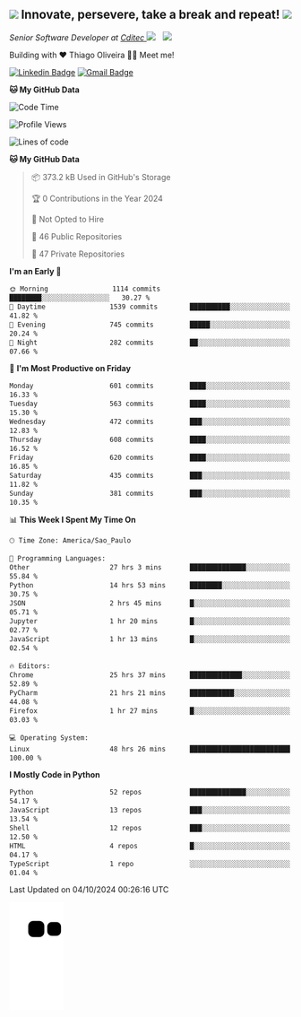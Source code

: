 <h2><img src="https://emojis.slackmojis.com/emojis/images/1531849430/4246/blob-sunglasses.gif?1531849430" width="30"/> Innovate, persevere, take a break and repeat! <img src="https://media.giphy.com/media/12oufCB0MyZ1Go/giphy.gif" width="50"></h2>
<img align='right' src="https://media.giphy.com/media/M9gbBd9nbDrOTu1Mqx/giphy.gif" width="230">
<p><em>Senior Software Developer at <a href="https://www.cditec.com.br/">Cditec
</a><img src="https://media.giphy.com/media/WUlplcMpOCEmTGBtBW/giphy.gif" width="30"> 
</em></p>



Building with ❤️ Thiago Oliveira 👋🏽 Meet me!

[![Linkedin Badge](https://img.shields.io/badge/-Thiago-blue?style=flat-square&logo=Linkedin&logoColor=white&link=https://www.linkedin.com/in/tgmarinho/)](https://www.linkedin.com/in/thiagoceconelo/) 
[![Gmail Badge](https://img.shields.io/badge/-thiceconelo@gmail.com-c14438?style=flat-square&logo=Gmail&logoColor=white&link=mailto:thiceconelo@gmail.com)](mailto:thiceconelo@gmail.com)

</em></p>

<!-- <span style="height ">
![Anurag's GitHub stats](https://github-readme-stats.vercel.app/api?username=arthurspk&show_icons=true&theme=tokyonight)
</span> -->

**🐱 My GitHub Data** 
<!--START_SECTION:waka-->
![Code Time](http://img.shields.io/badge/Code%20Time-1%2C892%20hrs%2012%20mins-blue)

![Profile Views](http://img.shields.io/badge/Profile%20Views-0-blue)

![Lines of code](https://img.shields.io/badge/From%20Hello%20World%20I%27ve%20Written-5.0%20million%20lines%20of%20code-blue)

**🐱 My GitHub Data** 

> 📦 373.2 kB Used in GitHub's Storage 
 > 
> 🏆 0 Contributions in the Year 2024
 > 
> 🚫 Not Opted to Hire
 > 
> 📜 46 Public Repositories 
 > 
> 🔑 47 Private Repositories 
 > 
**I'm an Early 🐤** 

```text
🌞 Morning                1114 commits        ████████░░░░░░░░░░░░░░░░░   30.27 % 
🌆 Daytime                1539 commits        ██████████░░░░░░░░░░░░░░░   41.82 % 
🌃 Evening                745 commits         █████░░░░░░░░░░░░░░░░░░░░   20.24 % 
🌙 Night                  282 commits         ██░░░░░░░░░░░░░░░░░░░░░░░   07.66 % 
```
📅 **I'm Most Productive on Friday** 

```text
Monday                   601 commits         ████░░░░░░░░░░░░░░░░░░░░░   16.33 % 
Tuesday                  563 commits         ████░░░░░░░░░░░░░░░░░░░░░   15.30 % 
Wednesday                472 commits         ███░░░░░░░░░░░░░░░░░░░░░░   12.83 % 
Thursday                 608 commits         ████░░░░░░░░░░░░░░░░░░░░░   16.52 % 
Friday                   620 commits         ████░░░░░░░░░░░░░░░░░░░░░   16.85 % 
Saturday                 435 commits         ███░░░░░░░░░░░░░░░░░░░░░░   11.82 % 
Sunday                   381 commits         ███░░░░░░░░░░░░░░░░░░░░░░   10.35 % 
```


📊 **This Week I Spent My Time On** 

```text
🕑︎ Time Zone: America/Sao_Paulo

💬 Programming Languages: 
Other                    27 hrs 3 mins       ██████████████░░░░░░░░░░░   55.84 % 
Python                   14 hrs 53 mins      ████████░░░░░░░░░░░░░░░░░   30.75 % 
JSON                     2 hrs 45 mins       █░░░░░░░░░░░░░░░░░░░░░░░░   05.71 % 
Jupyter                  1 hr 20 mins        █░░░░░░░░░░░░░░░░░░░░░░░░   02.77 % 
JavaScript               1 hr 13 mins        █░░░░░░░░░░░░░░░░░░░░░░░░   02.54 % 

🔥 Editors: 
Chrome                   25 hrs 37 mins      █████████████░░░░░░░░░░░░   52.89 % 
PyCharm                  21 hrs 21 mins      ███████████░░░░░░░░░░░░░░   44.08 % 
Firefox                  1 hr 27 mins        █░░░░░░░░░░░░░░░░░░░░░░░░   03.03 % 

💻 Operating System: 
Linux                    48 hrs 26 mins      █████████████████████████   100.00 % 
```

**I Mostly Code in Python** 

```text
Python                   52 repos            ██████████████░░░░░░░░░░░   54.17 % 
JavaScript               13 repos            ███░░░░░░░░░░░░░░░░░░░░░░   13.54 % 
Shell                    12 repos            ███░░░░░░░░░░░░░░░░░░░░░░   12.50 % 
HTML                     4 repos             █░░░░░░░░░░░░░░░░░░░░░░░░   04.17 % 
TypeScript               1 repo              ░░░░░░░░░░░░░░░░░░░░░░░░░   01.04 % 
```




 Last Updated on 04/10/2024 00:26:16 UTC
<!--END_SECTION:waka-->

![Snake animation](https://github.com/rafaballerini/rafaballerini/blob/output/github-contribution-grid-snake.svg)


<!---
ceconelo/ceconelo is a ✨ special ✨ repository because its `README.md` (this file) appears on your GitHub profile.
You can click the Preview link to take a look at your changes.
--->
